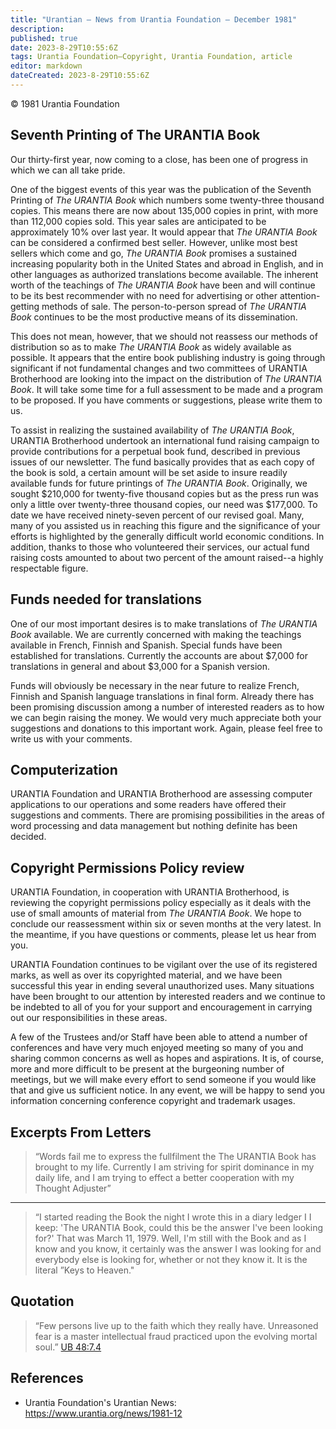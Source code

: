 ```yaml
---
title: "Urantian — News from Urantia Foundation — December 1981"
description: 
published: true
date: 2023-8-29T10:55:6Z
tags: Urantia Foundation—Copyright, Urantia Foundation, article
editor: markdown
dateCreated: 2023-8-29T10:55:6Z
---
```


<p class="v-card v-sheet theme--light gray lighten-3 px-2">© 1981 Urantia Foundation</p>


## Seventh Printing of The URANTIA Book

Our thirty-first year, now coming to a close, has been one of progress in which we can all take pride.

One of the biggest events of this year was the publication of the Seventh Printing of _The URANTIA Book_ which numbers some twenty-three thousand copies. This means there are now about 135,000 copies in print, with more than 112,000 copies sold. This year sales are anticipated to be approximately 10% over last year. It would appear that _The URANTIA Book_ can be considered a confirmed best seller. However, unlike most best sellers which come and go, _The URANTIA Book_ promises a sustained increasing popularity both in the United States and abroad in English, and in other languages as authorized translations become available. The inherent worth of the teachings of _The URANTIA Book_ have been and will continue to be its best recommender with no need for advertising or other attention-getting methods of sale. The person-to-person spread of _The URANTIA Book_ continues to be the most productive means of its dissemination.

This does not mean, however, that we should not reassess our methods of distribution so as to make _The URANTIA Book_ as widely available as possible. It appears that the entire book publishing industry is going through significant if not fundamental changes and two committees of URANTIA Brotherhood are looking into the impact on the distribution of _The URANTIA Book_. It will take some time for a full assessment to be made and a program to be proposed. If you have comments or suggestions, please write them to us.

To assist in realizing the sustained availability of _The URANTIA Book_, URANTIA Brotherhood undertook an international fund raising campaign to provide contributions for a perpetual book fund, described in previous issues of our newsletter. The fund basically provides that as each copy of the book is sold, a certain amount will be set aside to insure readily available funds for future printings of _The URANTIA Book_. Originally, we sought $210,000 for twenty-five thousand copies but as the press run was only a little over twenty-three thousand copies, our need was $177,000. To date we have received ninety-seven percent of our revised goal. Many, many of you assisted us in reaching this figure and the significance of your efforts is highlighted by the generally difficult world economic conditions. In addition, thanks to those who volunteered their services, our actual fund raising costs amounted to about two percent of the amount raised--a highly respectable figure.

## Funds needed for translations

One of our most important desires is to make translations of _The URANTIA Book_ available. We are currently concerned with making the teachings available in French, Finnish and Spanish. Special funds have been established for translations. Currently the accounts are about $7,000 for translations in general and about $3,000 for a Spanish version.

Funds will obviously be necessary in the near future to realize French, Finnish and Spanish language translations in final form. Already there has been promising discussion among a number of interested readers as to how we can begin raising the money. We would very much appreciate both your suggestions and donations to this important work. Again, please feel free to write us with your comments.

## Computerization

URANTIA Foundation and URANTIA Brotherhood are assessing computer applications to our operations and some readers have offered their suggestions and comments. There are promising possibilities in the areas of word processing and data management but nothing definite has been decided.

## Copyright Permissions Policy review

URANTIA Foundation, in cooperation with URANTIA Brotherhood, is reviewing the copyright permissions policy especially as it deals with the use of small amounts of material from _The URANTIA Book_. We hope to conclude our reassessment within six or seven months at the very latest. In the meantime, if you have questions or comments, please let us hear from you.

URANTIA Foundation continues to be vigilant over the use of its registered marks, as well as over its copyrighted material, and we have been successful this year in ending several unauthorized uses. Many situations have been brought to our attention by interested readers and we continue to be indebted to all of you for your support and encouragement in carrying out our responsibilities in these areas.

A few of the Trustees and/or Staff have been able to attend a number of conferences and have very much enjoyed meeting so many of you and sharing common concerns as well as hopes and aspirations. It is, of course, more and more difficult to be present at the burgeoning number of meetings, but we will make every effort to send someone if you would like that and give us sufficient notice. In any event, we will be happy to send you information concerning conference copyright and trademark usages.

## Excerpts From Letters

> “Words fail me to express the fullfilment the The URANTIA Book has brought to my life. Currently I am striving for spirit dominance in my daily life, and I am trying to effect a better cooperation with my Thought Adjuster”

---

> “I started reading the Book the night I wrote this in a diary ledger I I keep: 'The URANTIA Book, could this be the answer I've been looking for?' That was March 11, 1979. Well, I'm still with the Book and as I know and you know, it certainly was the answer I was looking for and everybody else is looking for, whether or not they know it. It is the literal ”Keys to Heaven."

## Quotation

> “Few persons live up to the faith which they really have. Unreasoned fear is a master intellectual fraud practiced upon the evolving mortal soul.” [UB 48:7.4](/en/The_Urantia_Book/48#p7_4)

## References

- Urantia Foundation's Urantian News: https://www.urantia.org/news/1981-12